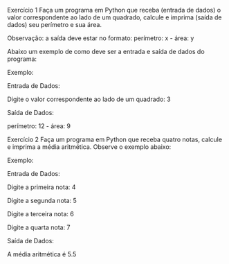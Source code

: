 Exercício 1
Faça um programa em Python que receba (entrada de dados) o valor correspondente ao lado de um quadrado, calcule e imprima (saída de dados) seu perímetro e sua área.

Observação: a saída deve estar no formato: perímetro: x - área: y

Abaixo um exemplo de como deve ser a entrada e saída de dados do programa:

Exemplo:

Entrada de Dados:

Digite o valor correspondente ao lado de um quadrado: 3

Saída de Dados:

perímetro: 12 - área: 9

Exercício 2
Faça um programa em Python que receba quatro notas, calcule e imprima a média aritmética. Observe o exemplo abaixo:

Exemplo:

Entrada de Dados:

Digite a primeira nota: 4

Digite a segunda nota: 5

Digite a terceira nota: 6

Digite a quarta nota: 7

Saída de Dados:

A média aritmética é 5.5